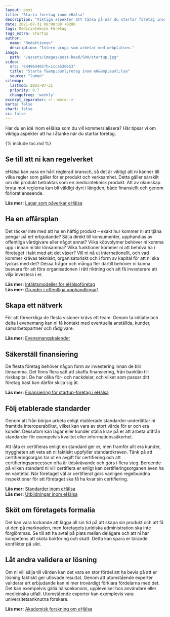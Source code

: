 ```yaml
---
layout: post
title: "Starta företag inom eHälsa"
description: "Viktiga aspekter att tänka på när du startar företag inom eHälsa"
date: 2021-07-31 08:00:00 +0200
tags: Medicinteknik Företag
tags_extra: startup
author:
  name: "Redaktionen"
  description: "Intern grupp som arbetar med webplatsen."
image:
  path: "/assets/images/post-head/500/startup.jpg"
video:
  src: "644964405?h=1cca538653"
  title: "Starta f&amp;ouml;retag inom eH&amp;auml;lsa"
  source: "lumen"
sitemap:
  lastmod: 2021-07-31
  priority: 0.7
  changefreq: 'weekly'
excerpt_separator: <!--more-->
karta: false
chart: false
cc: false
---
```

Har du en idé inom eHälsa som du vill kommersialisera? Här tipsar vi om viktiga aspekter att ha i åtanke när du startar företag.
<!--more-->
{% include toc.md %}

## Se till att ni kan regelverket
eHälsa kan vara en hårt reglerad bransch, så det är viktigt att ni känner till vilka regler som gäller för er produkt och verksamhet. Detta gäller särskilt om din produkt betraktas som en medicinteknisk produkt. Att av okunskap bryta mot reglerna kan bli väldigt dyrt i längden, både finansiellt och genom förlorat anseende.

**Läs mer:** [Lagar som påverkar eHälsa](/2021/07/29/lagar.html)
## Ha en affärsplan
Det räcker inte med att ha en häftig produkt – exakt hur kommer ni att tjäna pengar på ert erbjudande? Sälja direkt till konsumenter, upphandlas av offentliga vårdgivare eller något annat? Vilka köpvolymer behöver ni komma upp i innan ni blir lönsamma? Vilka funktioner kommer ni att behöva ha i företaget i takt med att det växer? Vill ni nå ut internationellt, och vad kommer krävas tekniskt, organisatoriskt och i form av kapital för att ni ska lyckas med det? Dessa frågor och många fler därtill behöver ni kunna besvara för att föra organisationen i rätt riktning och att få investerare att vilja investera i er.

**Läs mer:** [Intäktsmodeller för eHälsoföretag](/2021/09/11/intaktsmodeller.html)\
**Läs mer:** [Grunder i offentliga upphandlingar](/2021/09/30/grunder-i-upphandlingar.html)\

## Skapa ett nätverk
För att förverkliga de flesta visioner krävs ett team. Genom ta initiativ och delta i evenemang kan ni få kontakt med eventuella anställda, kunder, samarbetspartner och rådgivare.

**Läs mer:** [Evenemangskalender](/kalender.html)
## Säkerställ finansiering
De flesta företag behöver någon form av investering innan de blir lönsamma. Det finns flera sätt att skaffa finansiering, från banklån till riskkapital. De har olika för- och nackdelar, och vilket som passar ditt företag bäst kan därför skilja sig åt.

**Läs mer:** [Finansiering för startup-företag i eHälsa](/2021/11/25/finansiering-startup.html)
## Följ etablerade standarder
Genom att från början arbeta enligt etablerade standarder underlättar ni framtida interoperabilitet, vilket kan vara av stort värde för er och era kunder. Dessutom kan lagar eller kunder ställa krav på er att arbeta utifrån standarder för exempelvis kvalitet eller informationssäkerhet.

Att låta er certifieras enligt en standard ger er, men framför allt era kunder, tryggheten att veta att ni faktiskt uppfyller standardkraven. Tänk på att certifieringsorgan tar ut en avgift för certifiering och att certifieringsprocessen ofta är tidskrävande och görs i flera steg. Beroende på vilken standard ni vill certifiera er enligt kan certifieringsorganen även ha en väntetid. När företaget väl är certifierat görs vanligen regelbundna inspektioner för att företaget ska få ha kvar sin certifiering.

**Läs mer:** [Standarder inom eHälsa](/2021/07/31/standarder.html)\
**Läs mer:** [Utbildningar inom eHälsa](/2021/07/31/utbildningar.html)
## Sköt om företagets formalia
Det kan vara lockande att lägga all sin tid på att skapa sin produkt och att få ut den på marknaden, men företagets juridiska administration ska inte förglömmas. Se till att ha avtal på plats mellan delägare och att ni har kompetens att sköta bokföring och skatt. Detta kan spara er tärande konflikter på sikt.
## Låt andra validera er lösning
Om ni vill sälja till vården kan det vara en stor fördel att ha bevis på att er lösning faktiskt ger utlovade resultat. Genom att utomstående experter validerar ert erbjudande kan ni mer trovärdigt förklara fördelarna med det. Det kan exempelvis gälla hälsoekonomi, upplevelser hos användare eller medicinska utfall. Utomstående experter kan exemplevis vara universitetsanknutna forskare.

**Läs mer:** [Akademisk forskning om eHälsa](/2021/07/29/akademiskforskning.html)